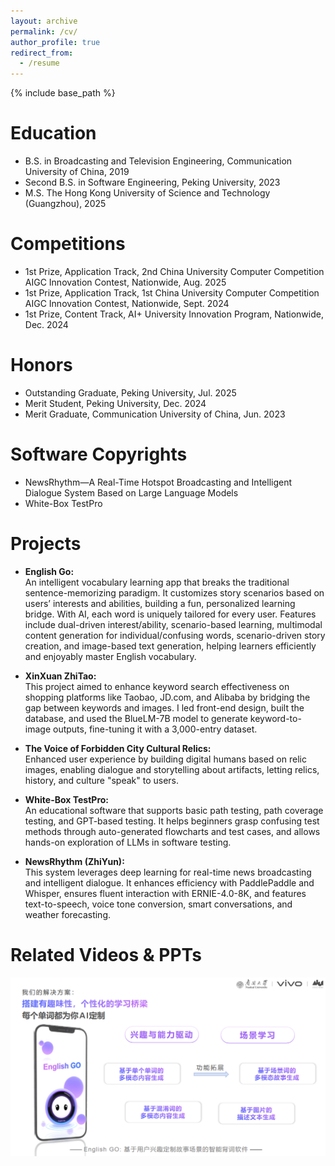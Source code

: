 ```yaml
---
layout: archive
permalink: /cv/
author_profile: true
redirect_from:
  - /resume
---
```


{% include base_path %}

Education
======
* B.S. in Broadcasting and Television Engineering, Communication University of China, 2019  
* Second B.S. in Software Engineering, Peking University, 2023  
* M.S. The Hong Kong University of Science and Technology (Guangzhou), 2025  

Competitions
======
* 1st Prize, Application Track, 2nd China University Computer Competition AIGC Innovation Contest, Nationwide, Aug. 2025  
* 1st Prize, Application Track, 1st China University Computer Competition AIGC Innovation Contest, Nationwide, Sept. 2024  
* 1st Prize, Content Track, AI+ University Innovation Program, Nationwide, Dec. 2024  

Honors
======
* Outstanding Graduate, Peking University, Jul. 2025  
* Merit Student, Peking University, Dec. 2024  
* Merit Graduate, Communication University of China, Jun. 2023  

Software Copyrights
======
* NewsRhythm—A Real-Time Hotspot Broadcasting and Intelligent Dialogue System Based on Large Language Models  
* White-Box TestPro  

Projects
======
* **English Go:**  
  An intelligent vocabulary learning app that breaks the traditional sentence-memorizing paradigm. It customizes story scenarios based on users’ interests and abilities, building a fun, personalized learning bridge. With AI, each word is uniquely tailored for every user. Features include dual-driven interest/ability, scenario-based learning, multimodal content generation for individual/confusing words, scenario-driven story creation, and image-based text generation, helping learners efficiently and enjoyably master English vocabulary.

* **XinXuan ZhiTao:**  
  This project aimed to enhance keyword search effectiveness on shopping platforms like Taobao, JD.com, and Alibaba by bridging the gap between keywords and images. I led front-end design, built the database, and used the BlueLM-7B model to generate keyword-to-image outputs, fine-tuning it with a 3,000-entry dataset.

* **The Voice of Forbidden City Cultural Relics:**  
  Enhanced user experience by building digital humans based on relic images, enabling dialogue and storytelling about artifacts, letting relics, history, and culture "speak" to users.

* **White-Box TestPro:**  
  An educational software that supports basic path testing, path coverage testing, and GPT-based testing. It helps beginners grasp confusing test methods through auto-generated flowcharts and test cases, and allows hands-on exploration of LLMs in software testing.

* **NewsRhythm (ZhiYun):**  
  This system leverages deep learning for real-time news broadcasting and intelligent dialogue. It enhances efficiency with PaddlePaddle and Whisper, ensures fluent interaction with ERNIE-4.0-8K, and features text-to-speech, voice tone conversion, smart conversations, and weather forecasting.

Related Videos & PPTs
======
![English Go Showcase](images/EnglishGo展示页面.png)
